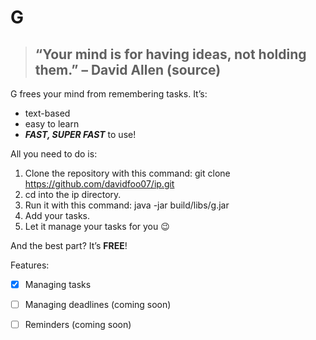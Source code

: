 # **G**
>## “Your mind is for having ideas, not holding them.” – David Allen (source)

G frees your mind from remembering tasks. It’s:

- text-based  
- easy to learn  
- **_FAST, SUPER FAST_** to use!  

All you need to do is:

1. Clone the repository with this command: git clone https://github.com/davidfoo07/ip.git
2. cd into the ip directory.
3. Run it with this command: java -jar build/libs/g.jar
4. Add your tasks.  
5. Let it manage your tasks for you 😉  

And the best part? It’s **FREE**!

Features:
- [x] Managing tasks
- [ ] Managing deadlines (coming soon)
- [ ] Reminders (coming soon)

